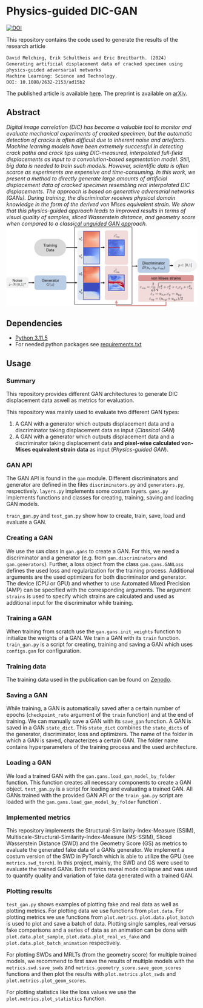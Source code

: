 # Physics-guided DIC-GAN
[![DOI](https://zenodo.org/badge/743515570.svg)](https://zenodo.org/doi/10.5281/zenodo.10513378)

This repository contains the code used to generate the results of the research article
```
David Melching, Erik Schultheis and Eric Breitbarth. (2024)
Generating artificial displacement data of cracked specimen using physics-guided adversarial networks 
Machine Learning: Science and Technology.
DOI: 10.1088/2632-2153/ad15b2
```

The published article is available [here](https://iopscience.iop.org/article/10.1088/2632-2153/ad15b2). The preprint is available on [arXiv](https://arxiv.org/abs/2303.15939).

## Abstract
*Digital image correlation (DIC) has become a valuable tool to monitor and evaluate mechanical experiments of cracked specimen, but the automatic detection of cracks is often difficult due to inherent noise and artefacts. Machine learning models have been extremely successful in detecting crack paths and crack tips using DIC-measured, interpolated full-field displacements as input to a convolution-based segmentation model. Still, big data is needed to train such models. However, scientific data is often scarce as experiments are expensive and time-consuming. In this work, we present a method to directly generate large amounts of artificial displacement data of cracked specimen resembling real interpolated DIC displacements. The approach is based on generative adversarial networks (GANs). During training, the discriminator receives physical domain knowledge in the form of the derived von Mises equivalent strain. We show that this physics-guided approach leads to improved results in terms of visual quality of samples, sliced Wasserstein distance, and geometry score when compared to a classical unguided GAN approach.*
<img src="Abstract.jpg" alt="abstract" width="800"/>

## Dependencies
- [Python 3.11.5](https://www.python.org/downloads/release/python-3115/)
- For needed python packages see [requirements.txt](requirements.txt)

## Usage

### Summary
This repository provides different GAN architectures to generate DIC displacement data aswell as metrics for evaluation.

This repository was mainly used to evaluate two different GAN types:
1. A GAN with a generator which outputs displacement data and a discriminator taking displacement data as input (*Classical GAN*)
2. A GAN with a generator which outputs displacement data and a discriminator taking displacement data **and pixel-wise calculated von-Mises equivalent strain data** as input (*Physics-guided GAN*).
### GAN API
The GAN API is found in the `gan` module.
Different discriminators and generator are defined in the files `discriminators.py` and `generators.py`, respectively.
`layers.py` implements some costum layers.
`gans.py` implements functions and classes for creating, training, saving and loading GAN models.

`train_gan.py` and `test_gan.py` show how to create, train, save, load
and evaluate a GAN.

### Creating a GAN
We use the `GAN` class in `gan.gans` to create a GAN.
For this, we need a discriminator and a generator (e.g. from `gan.discriminators` and `gan.generators`).
Further, a loss object from the class `gan.gans.GANLoss` defines the used loss and regularization
for the training process. Additional arguments are the used optimizers for both discriminator and generator.
The device (CPU or GPU) and whether to use Automated Mixed Precision (AMP)
can be specified with the corresponding arguments.
The argument `strains` is used to specify which strains are calculated
and used as additional input for the discriminator while training.

### Training a GAN
When training from scratch use the `gan.gans.init_weights` function to initialize
the weights of a GAN. We train a GAN with its `train` function. `train_gan.py` is a script for creating, training and saving a GAN which uses `configs.gan` for configuration.

### Training data
The training data used in the publication can be found on [Zenodo](https://doi.org/10.5281/zenodo.7737880).

### Saving a GAN
While training, a GAN is automatically saved after a certain number of epochs
(`checkpoint_rate` argument of the `train` function) and at the end of training.
We can manually save a GAN with its `save_gan` function.
A GAN is saved in a GAN `state_dict`. This `state_dict` combines the `state_dicts`
of the generator, discriminator, loss and optimizers.
The name of the folder in which a GAN is saved,
characterizes a certain GAN.
The folder name contains hyperparameters of the training process and the
used architecture.

### Loading a GAN
We load a trained GAN with the `gan.gans.load_gan_model_by_folder` function.
This function creates all necessary components to create a GAN object. `test_gan.py` is a script for loading and evaluating a trained GAN. All GANs trained with the provided GAN API or the `train_gan.py` script are loaded with the `gan.gans.load_gan_model_by_folder` function`.

### Implemented metrics
This repository implements the Structural-Similarity-Index-Measure (SSIM), Multiscale-Structural-Similarity-Index-Measure (MS-SSIM), Sliced Wasserstein Distance (SWD) and the Geometry Score (GS) as metrics to evaluate the generated fake data of a GANs generator. We implement a costum version of the SWD in PyTorch which is able to utilize the GPU (see `metrics.swd_torch`). In this project, mainly, the SWD and GS were used to evaluate the trained GANs. Both metrics reveal mode collapse and was used to quantify quality and variation of fake data generated with a trained GAN.

### Plotting results
`test_gan.py` shows examples of plotting fake and real data as well as plotting metrics. For plotting data we use functions from `plot.data`. For plotting metrics we use functions from `plot.metrics`. `plot.data.plot_batch` is used to plot and save a batch of data. Plotting single samples, real versus fake comparisons and a series of data as an animation can be done with `plot.data.plot_sample`, `plot.data.plot_real_vs_fake` and `plot.data.plot_batch_animation` respectively.

For plotting SWDs and MRLTs (from the geometry score) for multiple trained models, we recommend to first save the results of multiple models with the `metrics.swd.save_swds` and `metrics.geometry_score.save_geom_scores` functions and then plot the results with `plot.metrics.plot_swds` and `plot.metrics.plot_geom_scores`.

For plotting statistics like the loss values we use the `plot.metrics.plot_statistics` function.
